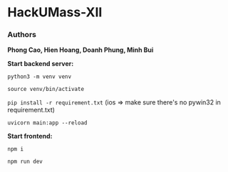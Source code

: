 # HackUMass-XII

### Authors  
**Phong Cao, Hien Hoang, Doanh Phung, Minh Bui**

**Start backend server:**

`python3 -m venv venv`

`source venv/bin/activate`

`pip install -r requirement.txt` (ios => make sure there's no pywin32 in requirement.txt)

`uvicorn main:app --reload`

**Start frontend:**

`npm i`

`npm run dev`
